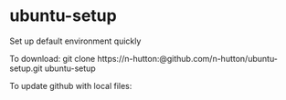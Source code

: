 ubuntu-setup
============

Set up default environment quickly

To download: 
git clone https://n-hutton:<PASSWORD>@github.com/n-hutton/ubuntu-setup.git ubuntu-setup

To update github with local files:
